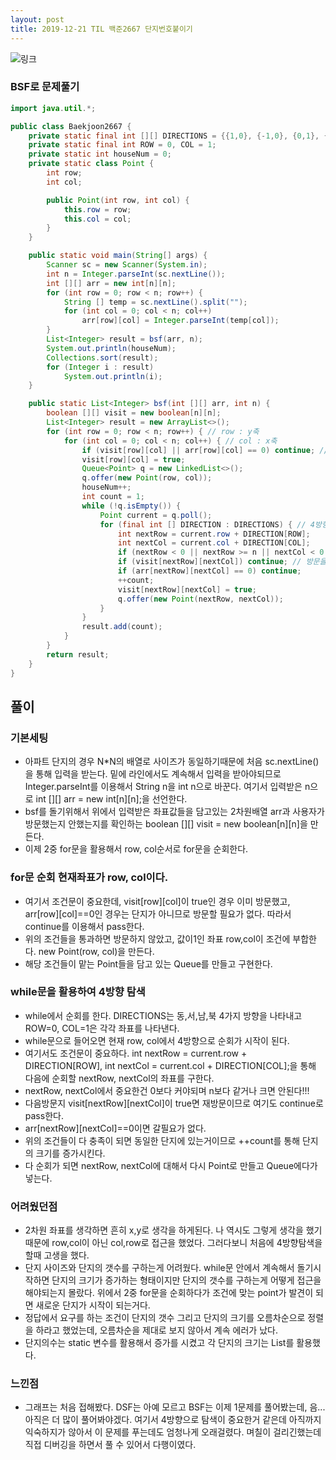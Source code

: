 ```yaml
---
layout: post
title: 2019-12-21 TIL 백준2667 단지번호붙이기
---
```

![링크](https://www.acmicpc.net/problem/2667)

### BSF로 문제풀기
```java
import java.util.*;

public class Baekjoon2667 {
    private static final int [][] DIRECTIONS = {{1,0}, {-1,0}, {0,1}, {0,-1}};
    private static final int ROW = 0, COL = 1;
    private static int houseNum = 0;
    private static class Point {
        int row;
        int col;

        public Point(int row, int col) {
            this.row = row;
            this.col = col;
        }
    }

    public static void main(String[] args) {
        Scanner sc = new Scanner(System.in);
        int n = Integer.parseInt(sc.nextLine());
        int [][] arr = new int[n][n];
        for (int row = 0; row < n; row++) {
            String [] temp = sc.nextLine().split("");
            for (int col = 0; col < n; col++)
                arr[row][col] = Integer.parseInt(temp[col]);
        }
        List<Integer> result = bsf(arr, n);
        System.out.println(houseNum);
        Collections.sort(result);
        for (Integer i : result)
            System.out.println(i);
    }

    public static List<Integer> bsf(int [][] arr, int n) {
        boolean [][] visit = new boolean[n][n];
        List<Integer> result = new ArrayList<>();
        for (int row = 0; row < n; row++) { // row : y축
            for (int col = 0; col < n; col++) { // col : x축
                if (visit[row][col] || arr[row][col] == 0) continue; // 만약에 방문을 했고, arr[row][col] = 0이면 pass
                visit[row][col] = true;
                Queue<Point> q = new LinkedList<>();
                q.offer(new Point(row, col));
                houseNum++;
                int count = 1;
                while (!q.isEmpty()) {
                    Point current = q.poll();
                    for (final int [] DIRECTION : DIRECTIONS) { // 4방향탐색
                        int nextRow = current.row + DIRECTION[ROW];
                        int nextCol = current.col + DIRECTION[COL];
                        if (nextRow < 0 || nextRow >= n || nextCol < 0 || nextCol >= n) continue; // 4방향 탐색할때,
                        if (visit[nextRow][nextCol]) continue; // 방문을 안했으면 pass
                        if (arr[nextRow][nextCol] == 0) continue;
                        ++count;
                        visit[nextRow][nextCol] = true;
                        q.offer(new Point(nextRow, nextCol));
                    }
                }
                result.add(count);
            }
        }
        return result;
    }
}
```
## 풀이

### 기본세팅
- 아파트 단지의 경우 N*N의 배열로 사이즈가 동일하기때문에 처음 sc.nextLine()을 통해 입력을 받는다. 밑에 라인에서도 계속해서 입력을 받아야되므로 Integer.parseInt를 이용해서 String n을 int n으로 바꾼다. 여기서 입력받은 n으로 int [][] arr = new int[n][n];을 선언한다.
- bsf를 돌기위해서 위에서 입력받은 좌표값들을 담고있는 2차원배열 arr과 사용자가 방문했는지 안했는지를 확인하는 boolean [][] visit = new boolean[n][n]을 만든다.
- 이제 2중 for문을 활용해서 row, col순서로 for문을 순회한다.

### for문 순회 현재좌표가 row, col이다.
- 여기서 조건문이 중요한데, visit[row][col]이 true인 경우 이미 방문했고, arr[row][col]==0인 경우는 단지가 아니므로 방문할 필요가 없다. 따라서 continue를 이용해서 pass한다.
- 위의 조건들을 통과하면 방문하지 않았고, 값이1인 좌표 row,col이 조건에 부합한다. new Point(row, col)을 만든다.
- 해당 조건들이 맡는 Point들을 담고 있는 Queue<Point>를 만들고 구현한다.

### while문을 활용하여 4방향 탐색
- while에서 순회를 한다. DIRECTIONS는 동,서,남,북 4가지 방향을 나타내고 ROW=0, COL=1은 각각 좌표를 나타낸다.
- while문으로 들어오면 현재 row, col에서 4방향으로 순회가 시작이 된다.
- 여기서도 조건문이 중요하다. int nextRow = current.row + DIRECTION[ROW], int nextCol = current.col + DIRECTION[COL];을 통해 다음에 순회할 nextRow, nextCol의 좌표를 구한다.
- nextRow, nextCol에서 중요한건 0보다 커야되며 n보다 같거나 크면 안된다!!!
- 다음방문지 visit[nextRow][nextCol]이 true면 재방문이므로 여기도 continue로 pass한다.
- arr[nextRow][nextCol]==0이면 갈필요가 없다.
- 위의 조건들이 다 충족이 되면 동일한 단지에 있는거이므로 ++count를 통해 단지의 크기를 증가시킨다.
- 다 순회가 되면 nextRow, nextCol에 대해서 다시 Point로 만들고 Queue에다가 넣는다.


### 어려웠던점
- 2차원 좌표를 생각하면 흔히 x,y로 생각을 하게된다. 나 역시도 그렇게 생각을 했기때문에 row,col이 아닌 col,row로 접근을 했었다. 그러다보니 처음에 4방향탐색을 할때 고생을 했다.
- 단지 사이즈와 단지의 갯수를 구하는게 어려웠다. while문 안에서 계속해서 돌기시작하면 단지의 크기가 증가하는 형태이지만 단지의 갯수를 구하는게 어떻게 접근을 해야되는지 몰랐다. 위에서 2중 for문을 순회하다가 조건에 맞는 point가 발견이 되면 새로운 단지가 시작이 되는거다.
- 정답에서 요구를 하는 조건이 단지의 갯수 그리고 단지의 크기를 오름차순으로 정렬을 하라고 했었는데, 오름차순을 제대로 보지 않아서 계속 에러가 났다.
- 단지의수는 static 변수를 활용해서 증가를 시켰고 각 단지의 크기는 List<Integer>를 활용했다.

### 느낀점

- 그래프는 처음 접해봤다. DSF는 아예 모르고 BSF는 이제 1문제를 풀어봤는데, 음... 아직은 더 많이 풀어봐야겠다. 여기서 4방향으로 탐색이 중요한거 같은데 아직까지 익숙하지가 않아서 이 문제를 푸는데도 엄청나게 오래걸렸다. 며칠이 걸리긴했는데 직접 디버깅을 하면서 풀 수 있어서 다행이였다.
